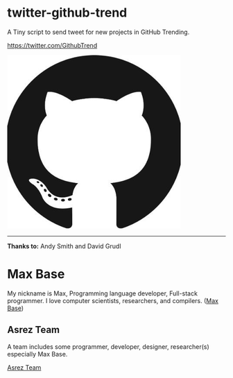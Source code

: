 # twitter-github-trend

A Tiny script to send tweet for new projects in GitHub Trending.

https://twitter.com/GithubTrend

[![twitter-github-trend](logo.jpg)](https://twitter.com/GithubTrend)

---------

**Thanks to:** Andy Smith and David Grudl

# Max Base

My nickname is Max, Programming language developer, Full-stack programmer. I love computer scientists, researchers, and compilers. ([Max Base](https://maxbase.org/))

## Asrez Team

A team includes some programmer, developer, designer, researcher(s) especially Max Base.

[Asrez Team](https://www.asrez.com/)
